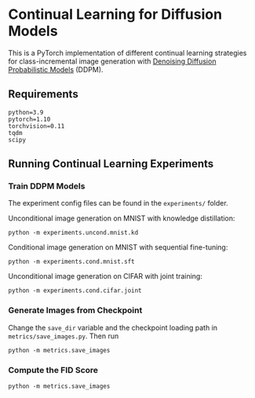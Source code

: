 # Continual Learning for Diffusion Models

This is a PyTorch implementation of different continual learning strategies for class-incremental image generation with [Denoising Diffusion Probabilistic Models](https://arxiv.org/abs/2006.11239) (DDPM).

## Requirements
```
python=3.9  
pytorch=1.10  
torchvision=0.11  
tqdm
scipy
```

## Running Continual Learning Experiments

### Train DDPM Models
The experiment config files can be found in the `experiments/` folder.  
  
Unconditional image generation on MNIST with knowledge distillation:
```
python -m experiments.uncond.mnist.kd
```
Conditional image generation on MNIST with sequential fine-tuning:
```
python -m experiments.cond.mnist.sft
```
Unconditional image generation on CIFAR with joint training:
```
python -m experiments.cond.cifar.joint
```

### Generate Images from Checkpoint
Change the `save_dir` variable and the checkpoint loading path in `metrics/save_images.py`. Then run
```
python -m metrics.save_images
```

### Compute the FID Score
```
python -m metrics.save_images
```
